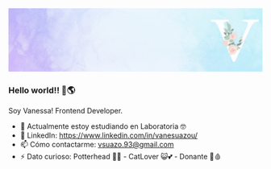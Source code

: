 <img src="./Frontend Developer.gif" alt="Banner"/>

### Hello world!! 👋🌎 

Soy Vanessa!
Frontend Developer.


- 🔭 Actualmente estoy estudiando en Laboratoria 🤓
- 💬 LinkedIn: https://www.linkedin.com/in/vanesuazou/
- 📫 Cómo contactarme: vsuazo.93@gmail.com
- ⚡ Dato curioso: Potterhead 🧙‍♂️ - CatLover 😺💕 - Donante 💉🩸 
